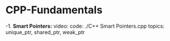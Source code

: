 # CPP-Fundamentals

-1. **Smart Pointers:** video: code: ./C++ Smart Pointers.cpp topics: unique_ptr, shared_ptr, weak_ptr
